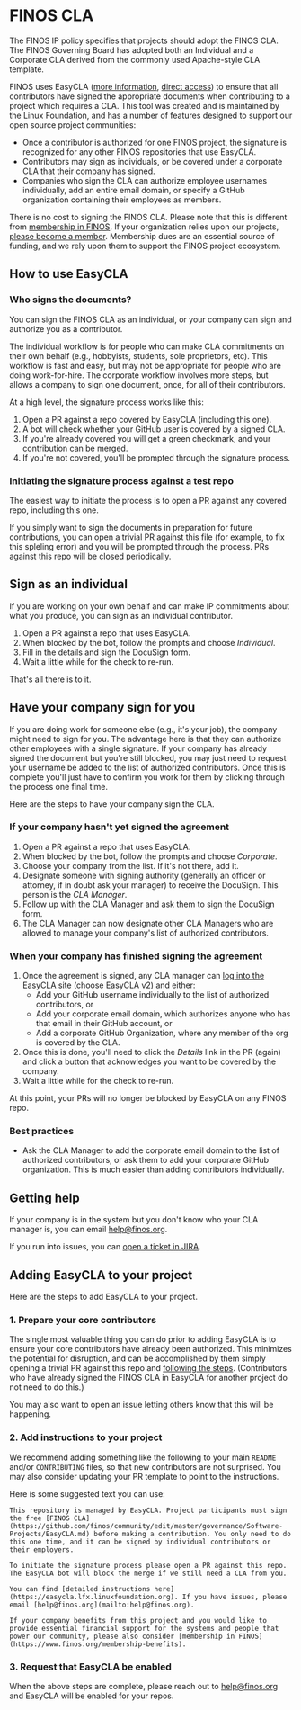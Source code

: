 # FINOS CLA

The FINOS IP policy specifies that projects should adopt the FINOS CLA. The FINOS Governing Board has adopted both an Individual and a Corporate CLA derived from the commonly used Apache-style CLA template.

FINOS uses EasyCLA ([more information](https://lfx.linuxfoundation.org/tools/easycla), [direct access](https://lfcla.com)) to ensure that all contributors have signed the appropriate documents when contributing to a project which requires a CLA. This tool was created and is maintained by the Linux Foundation, and has a number of features designed to support our open source project communities:

* Once a contributor is authorized for one FINOS project, the signature is recognized for any other FINOS repositories that use EasyCLA.
* Contributors may sign as individuals, or be covered under a corporate CLA that their company has signed.
* Companies who sign the CLA can authorize employee usernames individually, add an entire email domain, or specify a GitHub organization containing their employees as members.

There is no cost to signing the FINOS CLA. Please note that this is different from [membership in FINOS](https://www.finos.org/membership-benefits). If your organization relies upon our projects, [please become a member](https://www.finos.org/members). Membership dues are an essential source of funding, and we rely upon them to support the FINOS project ecosystem.

## How to use EasyCLA

### Who signs the documents?

You can sign the FINOS CLA as an individual, or your company can sign and authorize you as a contributor. 

The individual workflow is for people who can make CLA commitments on their own behalf (e.g., hobbyists, students, sole proprietors, etc). This workflow is fast and easy, but may not be appropriate for people who are doing work-for-hire. The corporate workflow involves more steps, but allows a company to sign one document, once, for all of their contributors.

At a high level, the signature process works like this:

1. Open a PR against a repo covered by EasyCLA (including this one).
1. A bot will check whether your GitHub user is covered by a signed CLA.
1. If you're already covered you will get a green checkmark, and your contribution can be merged.
1. If you're not covered, you'll be prompted through the signature process.

### Initiating the signature process against a test repo

The easiest way to initiate the process is to open a PR against any covered repo, including this one.

If you simply want to sign the documents in preparation for future contributions, you can open a trivial PR against this file (for example, to fix this spleling error) and you will be prompted through the process. PRs against this repo will be closed periodically.

## Sign as an individual

If you are working on your own behalf and can make IP commitments about what you produce, you can sign as an individual contributor. 

1. Open a PR against a repo that uses EasyCLA.
1. When blocked by the bot, follow the prompts and choose *Individual*.
1. Fill in the details and sign the DocuSign form.
1. Wait a little while for the check to re-run.

That's all there is to it.

## Have your company sign for you

If you are doing work for someone else (e.g., it's your job), the company might need to sign for you. The advantage here is that they can authorize other employees with a single signature. If your company has already signed the document but you're still blocked, you may just need to request your username be added to the list of authorized contributors. Once this is complete you'll just have to confirm you work for them by clicking through the process one final time.

Here are the steps to have your company sign the CLA.

### If your company hasn't yet signed the agreement

1. Open a PR against a repo that uses EasyCLA.
1. When blocked by the bot, follow the prompts and choose *Corporate*.
1. Choose your company from the list. If it's not there, add it.
1. Designate someone with signing authority (generally an officer or attorney, if in doubt ask your manager) to receive the DocuSign. This person is the *CLA Manager*.
1. Follow up with the CLA Manager and ask them to sign the DocuSign form.
1. The CLA Manager can now designate other CLA Managers who are allowed to manage your company's list of authorized contributors.

### When your company has finished signing the agreement

1. Once the agreement is signed, any CLA manager can [log into the EasyCLA site](https://easycla.lfx.linuxfoundation.org/#/) (choose EasyCLA v2) and either:
    * Add your GitHub username individually to the list of authorized contributors, or
    * Add your corporate email domain, which authorizes anyone who has that email in their GitHub account, or
    * Add a corporate GitHub Organization, where any member of the org is covered by the CLA.
1. Once this is done, you'll need to click the *Details* link in the PR (again) and click a button that acknowledges you want to be covered by the company.
1. Wait a little while for the check to re-run.

At this point, your PRs will no longer be blocked by EasyCLA on any FINOS repo.

### Best practices

* Ask the CLA Manager to add the corporate email domain to the list of authorized contributors, or ask them to add your corporate GitHub organization. This is much easier than adding contributors individually.

## Getting help

If your company is in the system but you don't know who your CLA manager is, you can email [help@finos.org](mailto:help@finos.org).

If you run into issues, you can [open a ticket in JIRA](https://jira.linuxfoundation.org/plugins/servlet/theme/portal/4/create/143).

## Adding EasyCLA to your project

Here are the steps to add EasyCLA to your project.

### 1. Prepare your core contributors

The single most valuable thing you can do prior to adding EasyCLA is to ensure your core contributors have already been authorized. This minimizes the potential for disruption, and can be accomplished by them simply opening a trivial PR against this repo and [following the steps](#how-to-use-easycla). (Contributors who have already signed the FINOS CLA in EasyCLA for another project do not need to do this.)

You may also want to open an issue letting others know that this will be happening.

### 2. Add instructions to your project

We recommend adding something like the following to your main `README` and/or `CONTRIBUTING` files, so that new contributors are not surprised. You may also consider updating your PR template to point to the instructions.

Here is some suggested text you can use:

```
This repository is managed by EasyCLA. Project participants must sign the free [FINOS CLA](https://github.com/finos/community/edit/master/governance/Software-Projects/EasyCLA.md) before making a contribution. You only need to do this one time, and it can be signed by individual contributors or their employers.

To initiate the signature process please open a PR against this repo. The EasyCLA bot will block the merge if we still need a CLA from you.

You can find [detailed instructions here](https://easycla.lfx.linuxfoundation.org). If you have issues, please email [help@finos.org](mailto:help@finos.org).

If your company benefits from this project and you would like to provide essential financial support for the systems and people that power our community, please also consider [membership in FINOS](https://www.finos.org/membership-benefits).
```

### 3. Request that EasyCLA be enabled

When the above steps are complete, please reach out to [help@finos.org](mailto:help@finos.org) and EasyCLA will be enabled for your repos.

